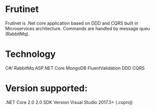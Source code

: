 # Frutinet
Frutinet is .Net core application based on DDD and CQRS built in Microservices architecture. Commands are handled by message queu (RabbitMq).

# Technology
C#/
RabbitMq
ASP.NET Core
MongoDB
FluentValidation
DDD
CQRS

# Version supported:
.NET Core 2.0
2.0 SDK Version
Visual Studio 2017.3+ (.csproj)
